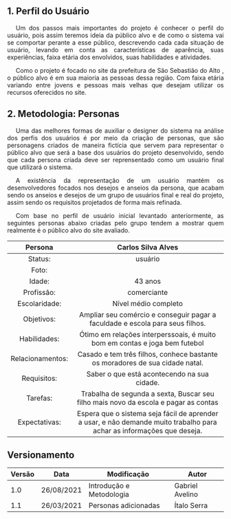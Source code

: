 ## 1. Perfil do Usuário

<p style="text-indent: 20px; text-align: justify">
Um dos passos mais importantes do projeto é conhecer o perfil do usuário, pois assim teremos ideia da público alvo e de como o sistema vai se comportar perante a esse público, descrevendo cada cada situação de usuário, levando em conta as características de aparência, suas experiências, faixa etária dos envolvidos, suas habilidades e atividades.
</p>



<p style="text-indent: 20px; text-align: justify">
Como o projeto é focado no site da <a>prefeitura de São Sebastião do Alto </a>, o público alvo é em sua maioria as pessoas dessa região. Com faixa etária variando entre jovens e pessoas mais velhas que desejam utilizar os recursos oferecidos no site. 
</p>


## 2. Metodologia: Personas

<p style="text-indent: 20px; text-align: justify">
Uma das melhores formas de auxiliar o designer do sistema na análise dos perfis dos usuários é por meio da criação de personas, que são personagens criados de maneira fictícia que servem para representar o público alvo que será a base dos usuários do projeto desenvolvido, sendo que cada persona criada deve ser reprensentado como um usuário final que utilizará o sistema.
</p>

<p style="text-indent: 20px; text-align: justify">
A existência da representação de um usuário mantém os desenvolvedores focados nos desejos e anseios da persona, que acabam sendo os anseios e desejos de um grupo de usuários final e real do projeto, assim sendo os requisitos projetados  de forma mais refinada.
</p>

<p style="text-indent: 20px; text-align: justify">
Com base no perfil de usuário inicial levantado anteriormente, as seguintes personas abaixo criadas pelo grupo tendem a mostrar quem realmente é o público alvo do site avaliado.

|Persona| Carlos Silva Alves|
| :----: | :--------------------------------------: |
|Status: |usuário
|Foto: |
|Idade: |43 anos |
|Profissão: |comerciante| 
|Escolaridade:|Nível médio completo |
|Objetivos:|Ampliar seu comércio e conseguir pagar a faculdade e escola para seus filhos. |
|Habilidades:|Ótimo em relações interperssoais, é muito bom em contas e joga bem futebol| 
|Relacionamentos:| Casado e tem três filhos, conhece bastante os moradores de sua cidade natal.| 
|Requisitos:| Saber o que está acontecendo na sua cidade. |
Tarefas: |Trabalha de segunda a sexta, Buscar seu filho mais novo da escola e pagar as contas |
|Expectativas:|Espera que o sistema seja fácil de aprender a usar, e não demande muito trabalho para achar as informações que deseja. |


## Versionamento

| Versão | Data | Modificação | Autor |
|--|--|--|--|
| 1.0 | 26/08/2021 | Introdução e Metodologia |  Gabriel Avelino |
| 1.1 | 26/03/2021 | Personas adicionadas | Ítalo Serra |
